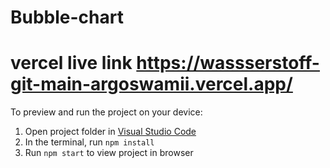 # Bubble-chart
# vercel live link https://wassserstoff-git-main-argoswamii.vercel.app/

To preview and run the project on your device:

1. Open project folder in <a href="https://code.visualstudio.com/download">Visual Studio Code</a>
2. In the terminal, run `npm install`
3. Run `npm start` to view project in browser
